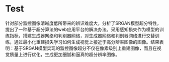 # Test

针对部分监控图像清晰度低所带来的辨识难度大，分析了SRGAN模型超分特性，提出了一种基于超分算法的web应用平台的解决办法。采用感知损失作为模型的训练指标，搭建生成器网络和判别器网络，对生成器网络和判别器网络进行交替训练，通过最小化重建损失学习如何生成视觉上接近于高分辨率图像的图像。结果表明：基于SRGAN模型实现的监控图像超分不仅在像素级别上重建图像，而且在视觉质量上进行优化，生成更加细腻和逼真的超分辨率图像。
